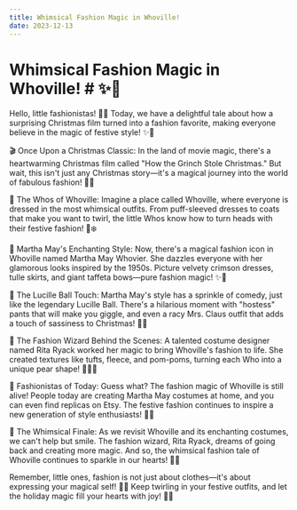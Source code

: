 ```yaml
---
title: Whimsical Fashion Magic in Whoville! 
date: 2023-12-13
---
```

# Whimsical Fashion Magic in Whoville! #  ✨🎄

Hello, little fashionistas! 🌈👗 Today, we have a delightful tale about how a surprising Christmas film turned into a fashion favorite, making everyone believe in the magic of festive style! ✨🎅

🎬 Once Upon a Christmas Classic:
In the land of movie magic, there's a heartwarming Christmas film called "How the Grinch Stole Christmas." But wait, this isn't just any Christmas story—it's a magical journey into the world of fabulous fashion! 🎥👠

👚 The Whos of Whoville:
Imagine a place called Whoville, where everyone is dressed in the most whimsical outfits. From puff-sleeved dresses to coats that make you want to twirl, the little Whos know how to turn heads with their festive fashion! 💃❄️

🌟 Martha May's Enchanting Style:
Now, there's a magical fashion icon in Whoville named Martha May Whovier. She dazzles everyone with her glamorous looks inspired by the 1950s. Picture velvety crimson dresses, tulle skirts, and giant taffeta bows—pure fashion magic! ✨👑

🌈 The Lucille Ball Touch:
Martha May's style has a sprinkle of comedy, just like the legendary Lucille Ball. There's a hilarious moment with "hostess" pants that will make you giggle, and even a racy Mrs. Claus outfit that adds a touch of sassiness to Christmas! 🤭🎅

🌟 The Fashion Wizard Behind the Scenes:
A talented costume designer named Rita Ryack worked her magic to bring Whoville's fashion to life. She created textures like tufts, fleece, and pom-poms, turning each Who into a unique pear shape! 🧚‍♀️✨

🎄 Fashionistas of Today:
Guess what? The fashion magic of Whoville is still alive! People today are creating Martha May costumes at home, and you can even find replicas on Etsy. The festive fashion continues to inspire a new generation of style enthusiasts! 👗🌟

👠 The Whimsical Finale:
As we revisit Whoville and its enchanting costumes, we can't help but smile. The fashion wizard, Rita Ryack, dreams of going back and creating more magic. And so, the whimsical fashion tale of Whoville continues to sparkle in our hearts! 💖🎁

Remember, little ones, fashion is not just about clothes—it's about expressing your magical self! 🌟✨ Keep twirling in your festive outfits, and let the holiday magic fill your hearts with joy! 🎉🎄

